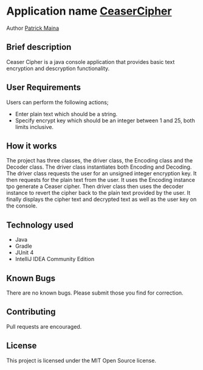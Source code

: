 # Application name [CeaserCipher](https://github.com/pkminor/CeaserCipher)

Author [Patrick Maina](https://github.com/pkminor)

## Brief description

Ceaser Cipher is a java console application that provides basic text encryption and descryption functionality.

## User Requirements

Users can perform the following actions;
- Enter plain text which should be a string.
- Specify encrypt key which should be an integer between 1 and 25, both limits inclusive.

## How it works
The project has three classes, the driver class, the Encoding class and the Decoder class.
The driver class instantiates both Encoding and Decoding. The driver class requests the user for an unsigned integer encryption key. 
It then requests for the plain text from the user. It uses the Encoding instance tpo generate a Ceaser cipher. Then driver class then 
uses the decoder instance to revert the cipher back to the plain text provided by the user. 
It finally displays the cipher text and decrypted text as well as the user key on the console.

## Technology used
 - Java
 - Gradle
 - JUnit 4
 - IntelliJ IDEA Community Edition

## Known Bugs
There are no known bugs. Please submit those you find for correction.

## Contributing
Pull requests are encouraged.

## License
This project is licensed under the MIT Open Source license.